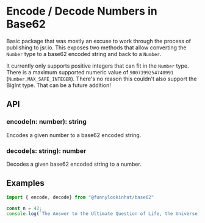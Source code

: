 # Encode / Decode Numbers in Base62

Basic package that was mostly an excuse to work through the process of
publishing to jsr.io.  This exposes two methods that allow converting the
`Number` type to a base62 encoded string and back to a `Number`.

It currently only supports positive integers that can fit in the `Number` type.
There is a maximum supported numeric value of `9007199254740991`
(`Number.MAX_SAFE_INTEGER`).  There's no reason this couldn't also support
the BigInt type.  That can be a future addition!

## API

### encode(n: number): string

Encodes a given number to a base62 encoded string.

### decode(s: string): number

Decodes a given base62 encoded string to a number.

## Examples

```javascript
import { encode, decode} from "@funnylookinhat/base62"

const n = 42;
console.log(`The Answer to the Ultimate Question of Life, the Universe, and Everything is ${encode(n)} (${decode(encode(n))})`);
```